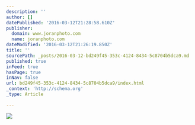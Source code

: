 ```yaml
---
description: ''
author: []
datePublished: '2016-03-12T21:28:58.610Z'
publisher:
  domain: www.joranphoto.com
  name: joranphoto.com
dateModified: '2016-03-12T21:26:19.850Z'
title: ''
sourcePath: _posts/2016-03-12-bd249f45-353c-4124-8434-5c8704b5dca9.md
published: true
inFeed: true
hasPage: true
inNav: false
url: bd249f45-353c-4124-8434-5c8704b5dca9/index.html
_context: 'http://schema.org'
_type: Article

---
```

![](http://static1.squarespace.com/static/551e3cfde4b06dcd025eadc2/56074591e4b0829832ab894e/56d91a0f554f01702a59efb6/1457069060731/?format=500w)
